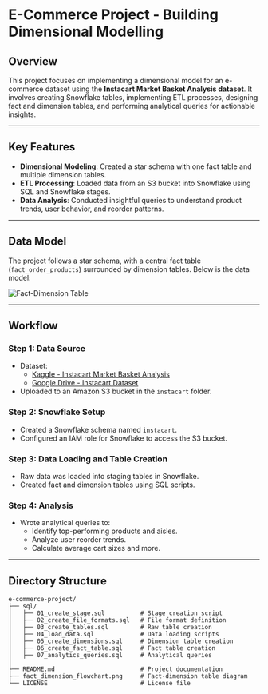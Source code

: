 # E-Commerce Project - Building Dimensional Modelling

## Overview

This project focuses on implementing a dimensional model for an e-commerce dataset using the **Instacart Market Basket Analysis dataset**. It involves creating Snowflake tables, implementing ETL processes, designing fact and dimension tables, and performing analytical queries for actionable insights.

---

## Key Features

- **Dimensional Modeling**: Created a star schema with one fact table and multiple dimension tables.
- **ETL Processing**: Loaded data from an S3 bucket into Snowflake using SQL and Snowflake stages.
- **Data Analysis**: Conducted insightful queries to understand product trends, user behavior, and reorder patterns.

---

## Data Model

The project follows a star schema, with a central fact table (`fact_order_products`) surrounded by dimension tables. Below is the data model:

![Fact-Dimension Table](fact_dimension_flowchart.png)

---

## Workflow

### Step 1: Data Source

- Dataset:
  - [Kaggle - Instacart Market Basket Analysis](https://www.kaggle.com/competitions/instacart-market-basket-analysis/data)
  - [Google Drive - Instacart Dataset](https://drive.google.com/drive/folders/1XJluibMqtv5Ulw3R7nSqQWXi5e6s5FUQ)
- Uploaded to an Amazon S3 bucket in the `instacart` folder.

### Step 2: Snowflake Setup

- Created a Snowflake schema named `instacart`.
- Configured an IAM role for Snowflake to access the S3 bucket.

### Step 3: Data Loading and Table Creation

- Raw data was loaded into staging tables in Snowflake.
- Created fact and dimension tables using SQL scripts.

### Step 4: Analysis

- Wrote analytical queries to:
  - Identify top-performing products and aisles.
  - Analyze user reorder trends.
  - Calculate average cart sizes and more.

---

## Directory Structure

```plaintext
e-commerce-project/
├── sql/
│   ├── 01_create_stage.sql          # Stage creation script
│   ├── 02_create_file_formats.sql   # File format definition
│   ├── 03_create_tables.sql         # Raw table creation
│   ├── 04_load_data.sql             # Data loading scripts
│   ├── 05_create_dimensions.sql     # Dimension table creation
│   ├── 06_create_fact_table.sql     # Fact table creation
│   ├── 07_analytics_queries.sql     # Analytical queries
│
├── README.md                        # Project documentation
├── fact_dimension_flowchart.png     # Fact-dimension table diagram
└── LICENSE                          # License file
```
